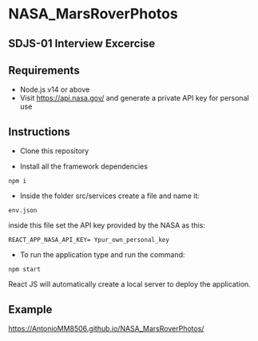 # NASA_MarsRoverPhotos
## SDJS-01 Interview Excercise

## Requirements
- Node.js v14 or above
- Visit https://api.nasa.gov/ and generate a private API key for personal use

## Instructions
- Clone this repository

- Install all the framework dependencies
```
npm i 
```
- Inside the folder src/services create a file and name it:
```
env.json 
```
inside this file set the API key provided by the NASA as this:
```
REACT_APP_NASA_API_KEY= Ypur_own_personal_key
```

- To run the application type and run the command:
```
npm start
```

React JS will automatically create a local server to deploy the application.

## Example

https://AntonioMM8506.github.io/NASA_MarsRoverPhotos/
